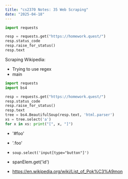 ```yaml
---
title: "cs2370 Notes: 35 Web Scraping"
date: "2025-04-18"
---
```


```python
import requests

resp = requests.get("https://homework.quest/")
resp.status_code
resp.raise_for_status()
resp.text
```


Scraping Wikipedia:

 - Trying to use regex
 - main


```python
import requests
import bs4

resp = requests.get("https://homework.quest/")
resp.status_code
resp.raise_for_status()
resp.text
tree = bs4.BeautifulSoup(resp.text, 'html.parser')
xs = tree.select('a')
for x in xs: print("[", x, "]")
```

 - '#foo'
 - '.foo'
 - ```soup.select('input[type="button"]')```
 - spanElem.get('id')


 - https://en.wikipedia.org/wiki/List_of_Pok%C3%A9mon
